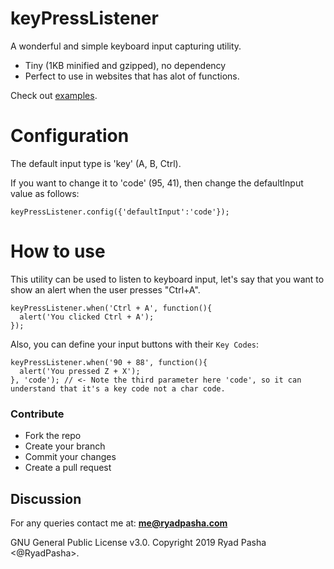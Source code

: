 # keyPressListener
A wonderful and simple keyboard input capturing utility.

* Tiny (1KB minified and gzipped), no dependency
* Perfect to use in websites that has alot of functions.

Check out [examples](https://github.com/RyadPasha/keyPressListener/blob/master/examples/index.html).

Configuration
==========
The default input type is 'key' (A, B, Ctrl).

If you want to change it to 'code' (95, 41), then change the defaultInput value as follows:
```
keyPressListener.config({'defaultInput':'code'});
```

How to use
==========
This utility can be used to listen to keyboard input, let's say that you want to show an alert when the user presses "Ctrl+A".

```
keyPressListener.when('Ctrl + A', function(){
  alert('You clicked Ctrl + A');
});
```

Also, you can define your input buttons with their `Key Codes`:

```
keyPressListener.when('90 + 88', function(){
  alert('You pressed Z + X');
}, 'code'); // <- Note the third parameter here 'code', so it can understand that it's a key code not a char code.
```

### Contribute

* Fork the repo
* Create your branch
* Commit your changes
* Create a pull request

## Discussion
For any queries contact me at: **me@ryadpasha.com**



GNU General Public License v3.0. Copyright 2019 Ryad Pasha <@RyadPasha>.

